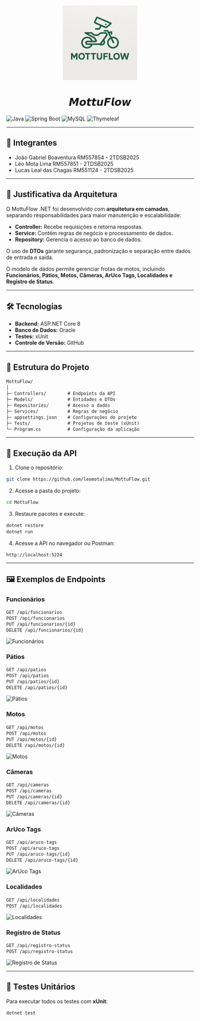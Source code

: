 
<div align="center">
  <img src="https://github.com/thejaobiell/MottuFlowJava/blob/main/MottuFlow/src/main/resources/static/images/logo.png?raw=true" alt="MottuFlow" width="200"/>
  <h1>𝙈𝙤𝙩𝙩𝙪𝙁𝙡𝙤𝙬</h1>
</div>

![Java](https://img.shields.io/badge/Java-21-orange.svg)
![Spring Boot](https://img.shields.io/badge/Spring%20Boot-3.x-brightgreen.svg)
![MySQL](https://img.shields.io/badge/MySQL-8.0-blue.svg)
![Thymeleaf](https://img.shields.io/badge/Thymeleaf-3.x-lightgreen.svg)

---

## 👥 Integrantes

- João Gabriel Boaventura RM557854 - 2TDSB2025  
- Léo Mota Lima RM557851 - 2TDSB2025  
- Lucas Leal das Chagas RM551124 - 2TDSB2025  

---

## 📌 Justificativa da Arquitetura

O MottuFlow .NET foi desenvolvido com **arquitetura em camadas**, separando responsabilidades para maior manutenção e escalabilidade:  

- **Controller:** Recebe requisições e retorna respostas.  
- **Service:** Contém regras de negócio e processamento de dados.  
- **Repository:** Gerencia o acesso ao banco de dados.  

O uso de **DTOs** garante segurança, padronização e separação entre dados de entrada e saída.  

O modelo de dados permite gerenciar frotas de motos, incluindo **Funcionários, Pátios, Motos, Câmeras, ArUco Tags, Localidades e Registro de Status**.

---

## 🛠 Tecnologias

- **Backend:** ASP.NET Core 8  
- **Banco de Dados:** Oracle  
- **Testes:** xUnit  
- **Controle de Versão:** GitHub  

---

## 📂 Estrutura do Projeto

```
MottuFlow/
│
├─ Controllers/        # Endpoints da API
├─ Models/             # Entidades e DTOs
├─ Repositories/       # Acesso a dados
├─ Services/           # Regras de negócio
├─ appsettings.json    # Configurações do projeto
├─ Tests/              # Projetos de teste (xUnit)
└─ Program.cs          # Configuração da aplicação
```

---

## 🚀 Execução da API

1. Clone o repositório:

```bash
git clone https://github.com/leomotalima/MottuFlow.git
```

2. Acesse a pasta do projeto:

```bash
cd MottuFlow
```

3. Restaure pacotes e execute:

```bash
dotnet restore
dotnet run
```

4. Acesse a API no navegador ou Postman:

```
http://localhost:5224
```

---

## 🖼 Exemplos de Endpoints

### Funcionários

```
GET /api/funcionarios
POST /api/funcionarios
PUT /api/funcionarios/{id}
DELETE /api/funcionarios/{id}
```

![Funcionários](https://github.com/leomotalima/MottuFlow/blob/main/Screenshots/FuncionarioEndpoint.png?raw=true)

### Pátios

```
GET /api/patios
POST /api/patios
PUT /api/patios/{id}
DELETE /api/patios/{id}
```

![Pátios](https://github.com/leomotalima/MottuFlow/blob/main/Screenshots/PatioEndpoint.png?raw=true)

### Motos

```
GET /api/motos
POST /api/motos
PUT /api/motos/{id}
DELETE /api/motos/{id}
```

![Motos](https://github.com/leomotalima/MottuFlow/blob/main/Screenshots/MotoEndpoint.png?raw=true)

### Câmeras

```
GET /api/cameras
POST /api/cameras
PUT /api/cameras/{id}
DELETE /api/cameras/{id}
```

![Câmeras](https://github.com/leomotalima/MottuFlow/blob/main/Screenshots/CameraEndpoint.png?raw=true)

### ArUco Tags

```
GET /api/aruco-tags
POST /api/aruco-tags
PUT /api/aruco-tags/{id}
DELETE /api/aruco-tags/{id}
```

![ArUco Tags](https://github.com/leomotalima/MottuFlow/blob/main/Screenshots/ArucoEndpoint.png?raw=true)

### Localidades

```
GET /api/localidades
POST /api/localidades
```

![Localidades](https://github.com/leomotalima/MottuFlow/blob/main/Screenshots/LocalidadeEndpoint.png?raw=true)

### Registro de Status

```
GET /api/registro-status
POST /api/registro-status
```

![Registro de Status](https://github.com/leomotalima/MottuFlow/blob/main/Screenshots/RegistroStatusEndpoint.png?raw=true)

---

## 🧪 Testes Unitários

Para executar todos os testes com **xUnit**:

```bash
dotnet test
```
